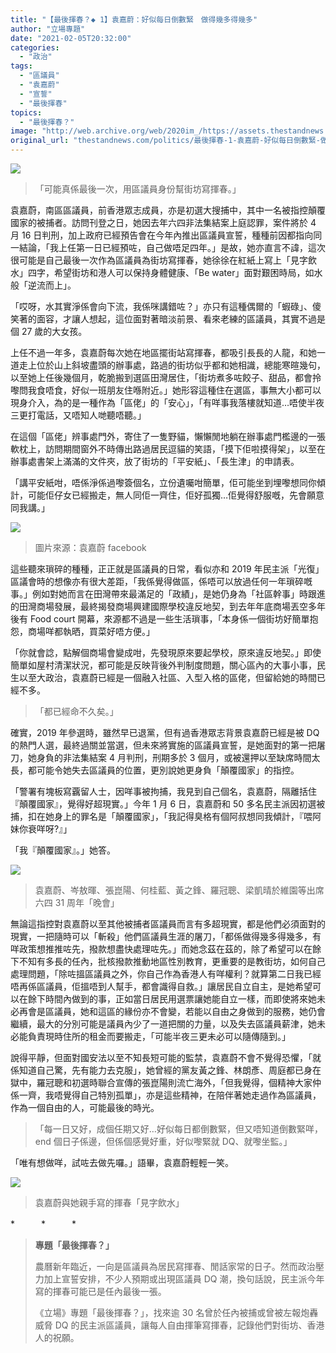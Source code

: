 ```yaml
---
title: "【最後揮春？◆ 1】袁嘉蔚：好似每日倒數緊　做得幾多得幾多"
author: "立場專題"
date: "2021-02-05T20:32:00"
categories:
  - "政治"
tags:
  - "區議員"
  - "袁嘉蔚"
  - "宣誓"
  - "最後揮春"
topics:
  - "最後揮春？"
image: "http://web.archive.org/web/2020im_/https://assets.thestandnews.com/media/photos/20210205-2420copy_CjiJQ_xSDTtr4.png"
original_url: "thestandnews.com/politics/最後揮春-1-袁嘉蔚-好似每日倒數緊-做得幾多得幾多"
---
```

![](http://web.archive.org/web/2020im_/https://assets.thestandnews.com/media/photos/20210205-2420copy_CjiJQ_xSDTtr4.png)

> 「可能真係最後一次，用區議員身份幫街坊寫揮春。」

袁嘉蔚，南區區議員，前香港眾志成員，亦是初選大搜捕中，其中一名被指控顛覆國家的被捕者。訪問刊登之日，她因去年六四非法集結案上庭認罪，案件將於 4 月 16 日判刑，加上政府已經預告會在今年內推出區議員宣誓，種種前因都指向同一結論，「我上任第一日已經預咗，自己做唔足四年。」是故，她亦直言不諱，這次很可能是自己最後一次作為區議員為街坊寫揮春，她徐徐在紅紙上寫上「見字飲水」四字，希望街坊和港人可以保持身體健康、「Be water」面對艱困時局，如水般「逆流而上」。

「哎呀，水其實淨係會向下流，我係咪講錯咗？」亦只有這種偶爾的「蝦碌」、傻笑著的面容，才讓人想起，這位面對著暗淡前景、看來老練的區議員，其實不過是個 27 歲的大女孩。

上任不過一年多，袁嘉蔚每次她在地區擺街站寫揮春，都吸引長長的人龍，和她一道走上位於山上斜坡盡頭的辦事處，路過的街坊似乎都和她相識，總能寒暄幾句，以至她上任後幾個月，乾脆搬到選區田灣居住，「街坊煮多咗餃子、甜品，都會拎嚟問我食唔食，好似一班朋友住喺附近。」她形容這種住在選區，事無大小都可以現身介入，為的是一種作為「區佬」的「安心」，「有咩事我落樓就知道…唔使半夜三更打電話，又唔知人哋聽唔聽。」

在這個「區佬」辨事處門外，寄住了一隻野貓，懶懶閒地躺在辦事處門檻邊的一張軟枕上，訪問期間窗外不時傳出路過居民逗貓的笑語，「摸下佢啦摸得架」，以至在辦事處書架上滿滿的文件夾，放了街坊的「平安紙」、「長生津」的申請表。

「講平安紙咁，唔係淨係過嚟簽個名，立份遺囑咁簡單，佢可能坐到埋嚟想同你傾計，可能佢仔女已經搬走，無人同佢一齊住，佢好孤獨…佢覺得舒服嘅，先會願意同我講。」

![](http://web.archive.org/web/2020im_/https://assets.thestandnews.com/media/photos/129954248_1817457185073321_8049569935639848604_o_3Pr2x_dZE03XY.jpg)
> 圖片來源：袁嘉蔚 facebook

這些聽來瑣碎的種種，正正就是區議員的日常，看似亦和 2019 年民主派「光復」區議會時的想像亦有很大差距，「我係覺得做區，係唔可以放過任何一年瑣碎嘅事。」例如對她而言在田灣帶來最滿足的「政績」，是她仍身為「社區幹事」時跟進的田灣商場發展，最終揭發商場興建國際學校違反地契，到去年年底商場丟空多年後有 Food court 開幕，來源都不過是一些生活瑣事，「本身係一個街坊好簡單抱怨，商場咩都執晒，買菜好唔方便。」

「你就會諗，點解個商場會變成咁，先發現原來要起學校，原來違反地契。」即使簡單如屋村清潔狀況，都可能是反映背後外判制度問題，關心區內的大事小事，民生以至大政治，袁嘉蔚已經是一個融入社區、入型入格的區佬，但留給她的時間已經不多。

> 「都已經命不久矣。」

確實，2019 年參選時，雖然早已退黨，但有過香港眾志背景袁嘉蔚已經是被 DQ 的熱門人選，最終過關並當選，但未來將實施的區議員宣誓，是她面對的第一把屠刀，她身負的非法集結案 4 月判刑，刑期多於 3 個月，或被還押以至缺席時間太長，都可能令她失去區議員的位置，更別說她更身負「顛覆國家」的指控。

「警署有塊板寫覊留人士，因咩事被拘捕，我見到自己個名，袁嘉蔚，隔離括住『顛覆國家』，覺得好超現實。」今年 1 月 6 日，袁嘉蔚和 50 多名民主派因初選被捕，扣在她身上的罪名是「顛覆國家」，「我記得臭格有個阿叔想同我傾計，『喂阿妹你衰咩呀?』」

「我『顛覆國家』。」她答。

![](http://web.archive.org/web/2020im_/https://assets.thestandnews.com/media/photos/79120242_10158199775106422_2172387363030827008_o_jnWGH.jpg)
> 袁嘉蔚、岑敖暉、張崑陽、何桂藍、黃之鋒、羅冠聰、梁凱晴於維園等出席六四 31 周年「晚會」

無論這指控對袁嘉蔚以至其他被捕者區議員而言有多超現實，都是他們必須面對的現實，一把隨時可以「斬殺」他們區議員生涯的屠刀，「都係做得幾多得幾多，有咩政策想推推咗先，撥款想盡快處理咗先。」而她念茲在茲的，除了希望可以在餘下不知有多長的任內，批核撥款推動地區性別教育，更重要的是教街坊，如何自己處理問題，「除咗搵區議員之外，你自己作為香港人有咩權利？就算第二日我已經唔再係區議員，佢搵唔到人幫手，都會識得自救。」讓居民自立自主，是她希望可以在餘下時間內做到的事，正如當日居民用選票讓她能自立一樣，而即使將來她未必再會是區議員，她和這區的緣份亦不會變，若能以自由之身做到的服務，她仍會繼續，最大的分別可能是議員內少了一道把關的力量，以及失去區議員薪津，她未必能負責現時住所的租金而要搬走，「可能半夜三更未必可以隨傳隨到。」

說得平靜，但面對國安法以至不知長短可能的監禁，袁嘉蔚不會不覺得恐懼，「就係知道自己驚，先有能力去克服」，她曾經的黨友黃之鋒、林朗彥、周庭都已身在獄中，羅冠聰和初選時聯合宣傳的張崑陽則流亡海外，「但我覺得，個精神大家仲係一齊，我唔覺得自己特別孤單」，亦是這些精神，在陪伴著她走過作為區議員，作為一個自由的人，可能最後的時光。

> 「每一日又好，成個任期又好…好似每日都倒數緊，但又唔知道倒數緊咩，end 個日子係邊，但係個感覺好重，好似嚟緊就 DQ、就嚟坐監。」

「唯有想做咩，試咗去做先囉。」語畢，袁嘉蔚輕輕一笑。

![](http://web.archive.org/web/2020im_/https://assets.thestandnews.com/media/photos/OY40673220copy_aCqn4_dL6Mu8u.jpg)
> 袁嘉蔚與她親手寫的揮春「見字飲水」

\*　　　\*　　　\*

> **專題「最後揮春？」**
> 
> 農曆新年臨近，一向是區議員為居民寫揮春、閒話家常的日子。然而政治壓力加上宣誓安排，不少人預期或出現區議員 DQ 潮，換句話說，民主派今年寫的揮春可能已是任內最後一張。
> 
> 《立場》專題「最後揮春？」，找來逾 30 名曾於任內被捕或曾被左報炮轟威脅 DQ 的民主派區議員，讓每人自由揮筆寫揮春，記錄他們對街坊、香港人的祝願。